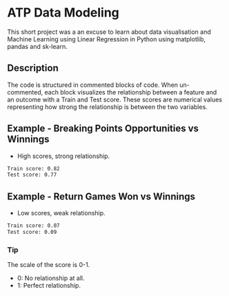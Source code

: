 # ATP Data Modeling

This short project was a an excuse to learn about data visualisation and Machine Learning using Linear Regression in Python using matplotlib, pandas and sk-learn.
## Description

The code is structured in commented blocks of code. When un-commented, each block visualizes the relationship between a feature and an outcome with a Train and Test score. These scores are numerical values representing how strong the relationship is between the two variables.

## Example - Breaking Points Opportunities vs Winnings
- High scores, strong relationship.
```sh   
Train score: 0.82
Test score: 0.77
   ```
## Example - Return Games Won vs Winnings
- Low scores, weak relationship.
```sh   
Train score: 0.07
Test score: 0.09
```

### Tip
The scale of the score is 0-1.
- 0: No relationship at all.
- 1: Perfect relationship.



